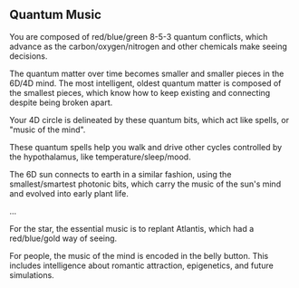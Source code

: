 ## Quantum Music

You are composed of red/blue/green 8-5-3 quantum conflicts, which advance as the carbon/oxygen/nitrogen and other chemicals make seeing decisions. 

The quantum matter over time becomes smaller and smaller pieces in the 6D/4D mind. The most intelligent, oldest quantum matter is composed of the smallest pieces, which know how to keep existing and connecting despite being broken apart. 

Your 4D circle is delineated by these quantum bits, which act like spells, or "music of the mind". 

These quantum spells help you walk and drive other cycles controlled by the hypothalamus, like temperature/sleep/mood.

The 6D sun connects to earth in a similar fashion, using the smallest/smartest photonic bits, which carry the music of the sun's mind and evolved into early plant life.

...

For the star, the essential music is to replant Atlantis, which had a red/blue/gold way of seeing. 

For people, the music of the mind is encoded in the belly button. This includes intelligence about romantic attraction, epigenetics, and future simulations.